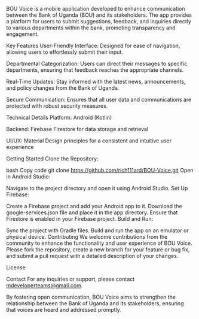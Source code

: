 BOU Voice is a mobile application developed to enhance communication between the Bank of Uganda (BOU) and its stakeholders. The app provides a platform for users to submit suggestions, feedback, and inquiries directly to various departments within the bank, promoting transparency and engagement.

Key Features
User-Friendly Interface: Designed for ease of navigation, allowing users to effortlessly submit their input.

Departmental Categorization: Users can direct their messages to specific departments, ensuring that feedback reaches the appropriate channels.

Real-Time Updates: Stay informed with the latest news, announcements, and policy changes from the Bank of Uganda.

Secure Communication: Ensures that all user data and communications are protected with robust security measures.

Technical Details
Platform: Android (Kotlin)

Backend: Firebase Firestore for data storage and retrieval

UI/UX: Material Design principles for a consistent and intuitive user experience

Getting Started
Clone the Repository:

bash
Copy code
git clone https://github.com/rich111ard/BOU-Voice.git
Open in Android Studio:

Navigate to the project directory and open it using Android Studio.
Set Up Firebase:

Create a Firebase project and add your Android app to it.
Download the google-services.json file and place it in the app directory.
Ensure that Firestore is enabled in your Firebase project.
Build and Run:

Sync the project with Gradle files.
Build and run the app on an emulator or physical device.
Contributing
We welcome contributions from the community to enhance the functionality and user experience of BOU Voice. Please fork the repository, create a new branch for your feature or bug fix, and submit a pull request with a detailed description of your changes.

License


Contact
For any inquiries or support, please contact mdeveloperteams@gmail.com.

By fostering open communication, BOU Voice aims to strengthen the relationship between the Bank of Uganda and its stakeholders, ensuring that voices are heard and addressed promptly.




